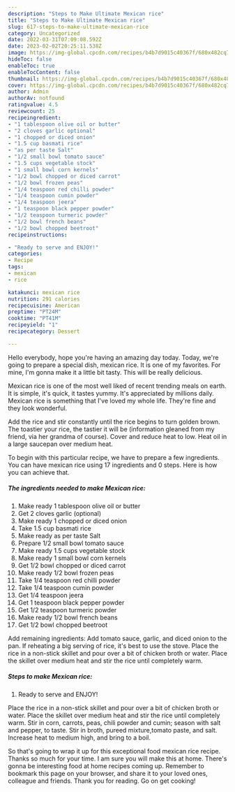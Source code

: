 ```yaml
---
description: "Steps to Make Ultimate Mexican rice"
title: "Steps to Make Ultimate Mexican rice"
slug: 617-steps-to-make-ultimate-mexican-rice
category: Uncategorized
date: 2022-03-31T07:09:08.592Z
date: 2023-02-02T20:25:11.538Z
image: https://img-global.cpcdn.com/recipes/b4b7d9015c40367f/680x482cq70/mexican-rice-recipe-main-photo.jpg
hideToc: false
enableToc: true
enableTocContent: false
thumbnail: https://img-global.cpcdn.com/recipes/b4b7d9015c40367f/680x482cq70/mexican-rice-recipe-main-photo.jpg
cover: https://img-global.cpcdn.com/recipes/b4b7d9015c40367f/680x482cq70/mexican-rice-recipe-main-photo.jpg
author: Admin
authorAv: notfound
ratingvalue: 4.5
reviewcount: 25
recipeingredient:
- "1 tablespoon olive oil or butter"
- "2 cloves garlic optional"
- "1 chopped or diced onion"
- "1.5 cup basmati rice"
- "as per taste Salt"
- "1/2 small bowl tomato sauce"
- "1.5 cups vegetable stock"
- "1 small bowl corn kernels"
- "1/2 bowl chopped or diced carrot"
- "1/2 bowl frozen peas"
- "1/4 teaspoon red chilli powder"
- "1/4 teaspoon cumin powder"
- "1/4 teaspoon jeera"
- "1 teaspoon black pepper powder"
- "1/2 teaspoon turmeric powder"
- "1/2 bowl french beans"
- "1/2 bowl chopped beetroot"
recipeinstructions:

- "Ready to serve and ENJOY!"
categories:
- Recipe
tags:
- mexican
- rice

katakunci: mexican rice 
nutrition: 291 calories
recipecuisine: American
preptime: "PT24M"
cooktime: "PT41M"
recipeyield: "1"
recipecategory: Dessert

---
```



Hello everybody, hope you're having an amazing day today. Today, we're going to prepare a special dish, mexican rice. It is one of my favorites. For mine, I'm gonna make it a little bit tasty. This will be really delicious.

Mexican rice is one of the most well liked of recent trending meals on earth. It is simple, it's quick, it tastes yummy. It's appreciated by millions daily. Mexican rice is something that I've loved my whole life. They're fine and they look wonderful.

Add the rice and stir constantly until the rice begins to turn golden brown. The toastier your rice, the tastier it will be (information gleaned from my friend, via her grandma of course). Cover and reduce heat to low. Heat oil in a large saucepan over medium heat.


To begin with this particular recipe, we have to prepare a few ingredients. You can have mexican rice using 17 ingredients and 0 steps. Here is how you can achieve that.

<!--inarticleads1-->

##### The ingredients needed to make Mexican rice:

1. Make ready 1 tablespoon olive oil or butter
1. Get 2 cloves garlic (optional)
1. Make ready 1 chopped or diced onion
1. Take 1.5 cup basmati rice
1. Make ready as per taste Salt
1. Prepare 1/2 small bowl tomato sauce
1. Make ready 1.5 cups vegetable stock
1. Make ready 1 small bowl corn kernels
1. Get 1/2 bowl chopped or diced carrot
1. Make ready 1/2 bowl frozen peas
1. Take 1/4 teaspoon red chilli powder
1. Take 1/4 teaspoon cumin powder
1. Get 1/4 teaspoon jeera
1. Get 1 teaspoon black pepper powder
1. Get 1/2 teaspoon turmeric powder
1. Make ready 1/2 bowl french beans
1. Get 1/2 bowl chopped beetroot


Add remaining ingredients: Add tomato sauce, garlic, and diced onion to the pan. If reheating a big serving of rice, it&#39;s best to use the stove. Place the rice in a non-stick skillet and pour over a bit of chicken broth or water. Place the skillet over medium heat and stir the rice until completely warm. 

<!--inarticleads2-->

##### Steps to make Mexican rice:


1. Ready to serve and ENJOY!

Place the rice in a non-stick skillet and pour over a bit of chicken broth or water. Place the skillet over medium heat and stir the rice until completely warm. Stir in corn, carrots, peas, chili powder and cumin; season with salt and pepper, to taste. Stir in broth, pureed mixture,tomato paste, and salt. Increase heat to medium high, and bring to a boil. 

So that's going to wrap it up for this exceptional food mexican rice recipe. Thanks so much for your time. I am sure you will make this at home. There's gonna be interesting food at home recipes coming up. Remember to bookmark this page on your browser, and share it to your loved ones, colleague and friends. Thank you for reading. Go on get cooking!
